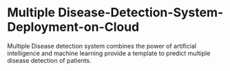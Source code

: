 # Multiple Disease-Detection-System-Deployment-on-Cloud
Multiple Disease detection system combines the power of artificial intelligence and machine learning provide a template to predict multiple disease detection of patients. 

